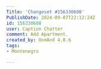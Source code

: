 ```yaml
---
Title: 'Changeset #156330608'
PublishDate: 2024-09-07T22:12:24Z
id: 156330608
user: Caption Chatter
comment: Add Apartment.
created_by: OsmAnd 4.8.6
tags:
- Montenegro

---
```

